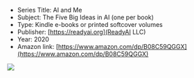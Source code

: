 * Series Title: AI and Me
* Subject: The Five Big Ideas in AI (one per book)
* Type: Kindle e-books or printed softcover volumes
* Publisher: [https://readyai.org](ReadyAI LLC)
* Year: 2020
* Amazon link: [https://www.amazon.com/dp/B08C59QGGX](https://www.amazon.com/dp/B08C59QGGX)



![](https://github.com/touretzkyds/ai4k12/raw/master/images/readyai-ai-and-me-book-series.jpg)
